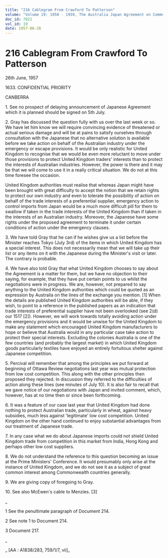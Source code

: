 ```yaml
---
title: "216 Cablegram From Crawford To Patterson"
volume: "Volume 19: 1950 - 1959, The Australia Japan Agreement on Commerce"
doc_id: 7821
vol_id: 19
date: 1957-06-26
---
```


# 216 Cablegram From Crawford To Patterson

26th June, 1957

1633\. CONFIDENTIAL PRIORITY

CANBERRA

1\. See no prospect of delaying announcement of Japanese Agreement which it is planned should be signed on 5th July.

2\. Gray has discussed the question fully with us over the last week or so. We have let him know we will require convincing evidence of threatened or actual serious damage and will be at pains to satisfy ourselves through consultation with the Japanese that no alternative solution is available before we take action on behalf of the Australian industry under the emergency or escape provisions. It would be only realistic for United Kingdom to recognise that we would be even more reluctant to move under those provisions to protect United Kingdom traders' interests than to protect the interests of Australian industries. However, the power is there and it may be that we will come to use it in a really critical situation. We do not at this time foresee the occasion.

United Kingdom authorities must realise that whereas Japan might have been brought with great difficulty to accept the notion that we retain rights to protect our own industry and even to tolerate the possibility of action on behalf of the trade interests of a preferential supplier, emergency action to control imports from Japan would be a much more difficult pill for them to swallow if taken in the trade interests of the United Kingdom than if taken in the interests of an Australian industry. Moreover, the Japanese have some rights under the proposed agreement to terminate it under certain conditions of action under the emergency clauses.

3\. We have told Gray that he can if he wishes give us a list before the Minister reaches Tokyo (July 3rd) of the items in which United Kingdom has a special interest. This does not necessarily mean that we will take up their list or any items on it with the Japanese during the Minister's visit or later. The contrary is probable.

4\. We have also told Gray that what United Kingdom chooses to say about the Agreement is a matter for them, but we have no objection to their saying, for example, that they have put certain points to us whilst the negotiations were in progress. We are, however, not prepared to say anything to the United Kingdom authorities which could be quoted as an expression by Australia on the lines of the exchange you mention. [1] When the details are published United Kingdom authorities will be able, if they wish, to point to a reference in the published papers as an indication that trade interests of preferential supplier have not been overlooked (see 2(d) our 1517 [2]). However, we will work towards totally avoiding action under the emergency provisions and it would be unwise for the United Kingdom to make any statement which encouraged United Kingdom manufacturers to hope or believe that Australia would in any particular case take action to protect their special interests. Excluding the colonies Australia is one of the few countries (and probably the largest market) in which United Kingdom goods particularly textiles have enjoyed an entirely fortuitous shelter against Japanese competition.

5\. Percival will remember that among the principles we put forward at beginning of Ottawa Review negotiations last year was mutual protection from low cost competition. This along with the other principles then proposed they rejected. In discussion they referred to the difficulties of action along these lines (see minutes of July 10). It is also fair to recall that we gave notice of our negotiations with Japan and invited comment, which, however, has at no time then or since been forthcoming.

6\. It was a feature of our case last year that United Kingdom had done nothing to protect Australian trade, particularly in wheat, against heavy subsidies, much less against 'legitimate' low cost competition. United Kingdom on the other hand continued to enjoy substantial advantages from our treatment of Japanese trade.

7\. In any case what we do about Japanese imports could not shield United Kingdom trade from competition in this market from India, Hong Kong and perhaps other low cost suppliers.

8\. We do not understand the reference to this question becoming an issue at the Prime Ministers' Conference. It would presumably only arise at the instance of United Kingdom, and we do not see it as a subject of great common interest among Commonwealth countries generally.

9\. We are giving copy of foregoing to Gray.

10\. See also McEwen's cable to Menzies. [3]

_

1 See the penultimate paragraph of Document 214.

2 See note 1 to Document 214.

3 Document 217.

_

_ [AA : A1838/283, 759/1/7, vii]_

